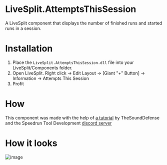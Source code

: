 # LiveSplit.AttemptsThisSession
A LiveSplit component that displays the number of finished runs and started runs in a session.

# Installation
1. Place the `LiveSplit.AttemptsThisSession.dll` file into your LiveSplit/Components folder.
2. Open LiveSplit. Right click -> Edit Layout -> [Giant "+" Button] -> Information -> Attempts This Session
3. Profit

# How
This component was made with the help of [a tutorial](https://gist.github.com/TheSoundDefense/cf85fd68ae582faa5f1cc95f18bba4ec) by TheSoundDefense and the Speedrun Tool Development [discord server](https://discord.com/invite/N6wv8pW)

# How it looks
![image](https://github.com/shroomwastaken/LiveSplit.AttemptsThisSession/assets/59111626/5b0f6009-1a0b-4292-8793-d858e30836ab)

